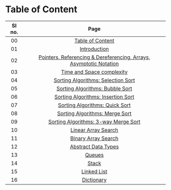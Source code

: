 # Table of Content

| Sl no. | Page |
|:------:|:------:|
| 00 | [Table of Content](./00_table_of_content.md) |
| 01 | [Introduction](./01_introduction.md) |
| 02 | [Pointers, Referencing & Dereferencing, Arrays, Asymptotic Notation](./02_revision.md) |
| 03 | [Time and Space complexity](./03_time_space_complexity.md)|
| 04 | [Sorting Algorithms: Selection Sort](./sorting%20algorithms/04_selection_sort.md)|
| 05 | [Sorting Algorithms: Bubble Sort](./sorting%20algorithms/05_bubble_sort.md) |
| 06 | [Sorting Algorithms: Insertion Sort](./sorting%20algorithms/06_insertion_sort.md) |
| 07 | [Sorting Algorithms: Quick Sort](./sorting%20algorithms/07_quick_sort.md) |
| 08 | [Sorting Algorithms: Merge Sort](./sorting%20algorithms/08_merge_sort.md) |
| 09 | [Sorting Algorithms: 3-way Merge Sort](./sorting%20algorithms/09_three_way_merge_sort.md) |
| 10 | [Linear Array Search](./search%20algorithms/10_linear_search.md)|
| 11 | [Binary Array Search](./search%20algorithms/11_binary_search.md)|
| 12 | [Abstract Data Types](./abstract%20data%20type/12_adt.md)|
| 13 | [Queues](./abstract%20data%20type/13_queues.md) |
| 14 | [Stack](./abstract%20data%20type/14_stack.md) |
| 15 | [Linked List](./abstract%20data%20type/15_linked_list.md) |
| 16 | [Dictionary](./abstract%20data%20type/16_dictionary.md) |

